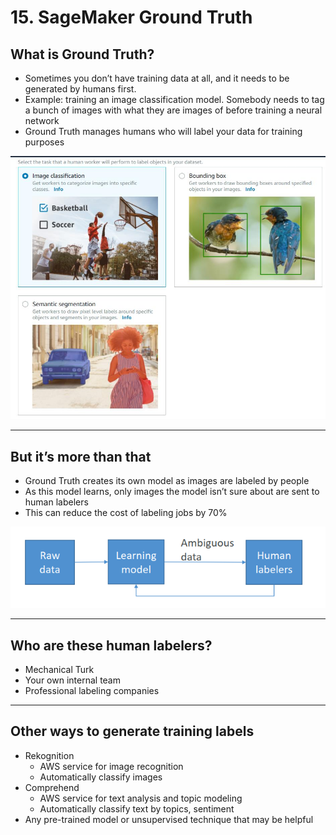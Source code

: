 # 15. SageMaker Ground Truth

## What is Ground Truth?

- Sometimes you don’t have training data at all, and it needs to be generated by humans first.
- Example: training an image classification model. Somebody needs to tag a bunch of images with  what they are images of before training a neural network
- Ground Truth manages humans who will label your data for training purposes

![15%20SageMaker%20Ground%20Truth%20ddcc157dc0144b05bec4e54b77913605/Untitled.png](15%20SageMaker%20Ground%20Truth%20ddcc157dc0144b05bec4e54b77913605/Untitled.png)

---

## But it’s more than that

- Ground Truth creates its own model as images are labeled by people
- As this model learns, only images the model isn’t sure about are sent to human labelers
- This can reduce the cost of labeling jobs by 70%

![15%20SageMaker%20Ground%20Truth%20ddcc157dc0144b05bec4e54b77913605/Untitled%201.png](15%20SageMaker%20Ground%20Truth%20ddcc157dc0144b05bec4e54b77913605/Untitled%201.png)

---

## Who are these human labelers?

- Mechanical Turk
- Your own internal team
- Professional labeling companies

---

## Other ways to generate training labels

- Rekognition
    - AWS service for image recognition
    - Automatically classify images
- Comprehend
    - AWS service for text analysis and topic modeling
    - Automatically classify text by topics, sentiment
- Any pre-trained model or unsupervised technique that may be helpful